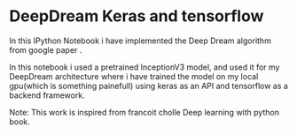 # DeepDream Keras and tensorflow


In this IPython Notebook i have implemented the Deep Dream algorithm from google paper .

In this notebook i used a pretrained InceptionV3 model, and used it for my DeepDream architecture where i have trained the model on my local gpu(which is something painefull) using keras as an API and tensorflow as a backend framework.

Note:
This work is inspired from francoit cholle Deep learning with python book.

